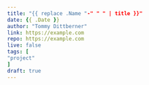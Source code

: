 ```yaml
---
title: "{{ replace .Name "-" " " | title }}"
date: {{ .Date }}
author: "Tommy Dittberner"
link: https://example.com
repo: https://example.com
live: false
tags: [
"project"
]
draft: true
---
```

